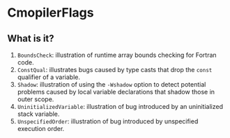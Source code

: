# CmopilerFlags

## What is it?
1. `BoundsCheck`: illustration of runtime array bounds checking for
    Fortran code.
1. `ConstQual`: illustrates bugs caused by type casts that drop the `const`
    qualifier of a variable.
1. `Shadow`: illustration of using the `-Wshadow` option to detect
    potential problems caused by local variable declarations that shadow
    those in outer scope.
1. `UninitializedVariable`: illustration of bug introduced by an
    uninitialized stack variable.
1. `UnspecifiedOrder`: illustration of bug introduced by unspecified
    execution order.
